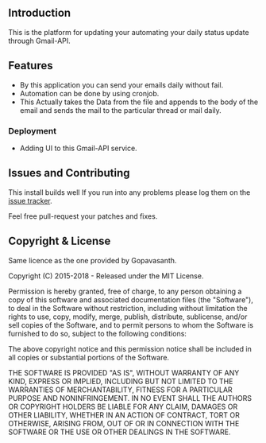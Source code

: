 ## Introduction
This is the platform for updating your automating your daily status update through Gmail-API.

## Features

* By this application you can send your emails daily without fail.
* Automation can be done by using cronjob.
* This Actually takes the Data from the file and appends to the body of the email and sends the mail to the particular thread or mail daily.

### Deployment

* Adding UI to this Gmail-API service.

## Issues and Contributing

This install builds well If you run into any problems
please log them on the [issue tracker](https://github.com/gopavasanth/Gmail-Api/issues).

Feel free pull-request your patches and fixes.


## Copyright & License

Same licence as the one provided by Gopavasanth. 

Copyright (C) 2015-2018 - Released under the MIT License.

Permission is hereby granted, free of charge, to any person obtaining a copy of this software and associated documentation files (the "Software"), to deal in the Software without restriction, including without limitation the rights to use, copy, modify, merge, publish, distribute, sublicense, and/or sell copies of the Software, and to permit persons to whom the Software is furnished to do so, subject to the following conditions:

The above copyright notice and this permission notice shall be included in all copies or substantial portions of the Software.

THE SOFTWARE IS PROVIDED "AS IS", WITHOUT WARRANTY OF ANY KIND, EXPRESS OR IMPLIED, INCLUDING BUT NOT LIMITED TO THE WARRANTIES OF MERCHANTABILITY, FITNESS FOR A PARTICULAR PURPOSE AND
NONINFRINGEMENT. IN NO EVENT SHALL THE AUTHORS OR COPYRIGHT HOLDERS BE LIABLE FOR ANY CLAIM, DAMAGES OR OTHER LIABILITY, WHETHER IN AN ACTION OF CONTRACT, TORT OR OTHERWISE, ARISING FROM, OUT OF OR IN CONNECTION WITH THE SOFTWARE OR THE USE OR OTHER DEALINGS IN THE SOFTWARE.
